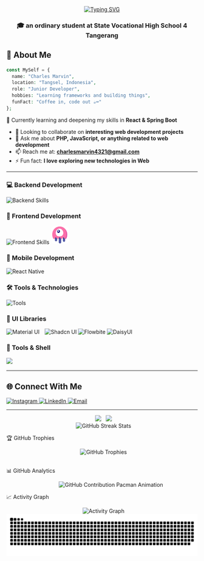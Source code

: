 <p align="center">
  <a href="https://git.io/typing-svg">
    <img src="https://readme-typing-svg.demolab.com?font=Fira+Code&weight=700&pause=1000&color=F7F7F7&center=true&vCenter=true&width=500&lines=Hii+%F0%9F%91%8B%2C+I'm+Charles+Marvin;Junior+Dev+from+Tangsel+Indonesia;Welcome+to+my+GitHub+profile+%F0%9F%94%A5" alt="Typing SVG" />
  </a>
</p>

<h3 align='center'>🎓 an ordinary student at State Vocational High School 4 Tangerang</h3>

## 🚀 About Me

```php
const MySelf = {
  name: "Charles Marvin",
  location: "Tangsel, Indonesia",
  role: "Junior Developer",
  hobbies: "Learning frameworks and building things",
  funFact: "Coffee in, code out ☕⌨️"
};
```

 🌱 Currently learning and deepening my skills in **React & Spring Boot**
- 👯 Looking to collaborate on **interesting web development projects**
- 💬 Ask me about **PHP, JavaScript, or anything related to web development**
- 📫 Reach me at: **charlesmarvin4321@gmail.com**
- ⚡ Fun fact: **I love exploring new technologies in Web**

---

### 💻 Backend Development
<div align="left">
  <img src="https://skillicons.dev/icons?i=php,laravel,java,spring,mysql,mongodb,postman,docker,postgres,nodejs" alt="Backend Skills" />
</div>

### 🎨 Frontend Development
<div align="left">
  <img src="https://skillicons.dev/icons?i=html,css,js,ts,react,vue,tailwind,bootstrap,vite,express" alt="Frontend Skills" />
    <img src="https://raw.githubusercontent.com/github/explore/c51b1d6b8774c1a8cf88f864b1f3e70a933d60c1/topics/livewire/livewire.png" height="48" style="border-radius:12px; background-color: #1e1e2f;" alt="Livewire" />

</div>

### 📱 Mobile Development
<div align="left">
  <img src="https://skillicons.dev/icons?i=react" alt="React Native" />
</div>

### 🛠️ Tools & Technologies
<div align="left">
  <img src="https://skillicons.dev/icons?i=git,github,figma,postman,vscode,gitlab,npm,notion,idea" alt="Tools" />
</div>

### 🎨 UI Libraries
<div align="left">
  <img src="https://skillicons.dev/icons?i=materialui" alt="Material UI" style="margin-right: 10px;" height="40" />
   <img src="https://cdn.simpleicons.org/shadcnui/000000/ffffff" height="40" alt="Shadcn UI" />
  <img src="https://flowbite.com/docs/images/logo.svg" alt="Flowbite" height="40" />
   <img src="https://cdn.simpleicons.org/daisyui/000000/ffffff" height="40" alt="DaisyUI" />
</p>
</div>

### 🧰 Tools & Shell
<div align="left">
  <img src="https://skillicons.dev/icons?i=bash,powershell" />
  
</div>

---
## 🌐 Connect With Me

<div align="left">
  <a href="https://instagram.com/carlsmrvn" target="_blank">
    <img src="https://img.shields.io/badge/Instagram-E4405F?style=for-the-badge&logo=instagram&logoColor=white" alt="Instagram" />
  </a>
  <a href="#" target="_blank">
    <img src="https://img.shields.io/badge/LinkedIn-0077B5?style=for-the-badge&logo=linkedin&logoColor=white" alt="LinkedIn" />
  </a>
  <a href="mailto:charlesmarvin4321@gmail.com">
    <img src="https://img.shields.io/badge/Email-D14836?style=for-the-badge&logo=gmail&logoColor=white" alt="Email" />
  </a>
</div>

<hr>




<div align="center">
  <img height="180em" src="https://github-readme-stats.vercel.app/api?username=CarlesWebDev&show_icons=true&theme=neon&count_private=true&hide_border=true"/>
  <img height="180em" src="https://github-readme-stats.vercel.app/api/top-langs/?username=CarlesWebDev&layout=compact&langs_count=8&theme=neon&hide_border=true"/>
</div>

<div align="center">
  <img src="https://streak-stats.demolab.com/?user=CarlesWebDev&theme=blue-green&hide_border=true" alt="GitHub Streak Stats" />
</div>

🏆 GitHub Trophies
<div align="center">
  <img src="https://github-profile-trophy.vercel.app/?username=CarlesWebDev&theme=tokyonight" alt="GitHub Trophies" />
</div>

<br>

📊 GitHub Analytics
<div align="center">
  <picture>
    <source media="(prefers-color-scheme: dark)" srcset="https://raw.githubusercontent.com/CarlesWebDev/CarlesWebDev/output/dist/pacman-contribution-graph-dark.svg">
    <source media="(prefers-color-scheme: light)" srcset="https://raw.githubusercontent.com/CarlesWebDev/CarlesWebdev/output/dist/pacman-contribution-graph.svg">
    <img alt="GitHub Contribution Pacman Animation" src="https://raw.githubusercontent.com/CarlesWebDev/CarlesWebDev/output/dist/pacman-contribution-graph-dark.svg">
  </picture>
</div>

📈 Activity Graph
<div align="center">
  <img src="https://github-readme-activity-graph.vercel.app/graph?username=CarlesWebDev&theme=react-dark&hide_border=true" alt="Activity Graph" />
</div>

<img src="https://github.com/Platane/snk/raw/output/github-contribution-grid-snake.svg" alt="e" style="max-width: 100%;">










